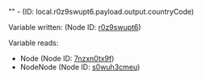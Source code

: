 "" - (ID: local.r0z9swupt6.payload.output.countryCode)

Variable written:
 (Node ID: [r0z9swupt6](../nodes/r0z9swupt6.md))

Variable reads:
* Node (Node ID: [7nzxn0tx9f](../nodes/7nzxn0tx9f.md))
* NodeNode (Node ID: [s0wuh3cmeu](../nodes/s0wuh3cmeu.md))
